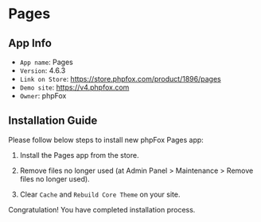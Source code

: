 # Pages

## App Info

- `App name`: Pages
- `Version`: 4.6.3
- `Link on Store`: https://store.phpfox.com/product/1896/pages
- `Demo site`: https://v4.phpfox.com
- `Owner`: phpFox

## Installation Guide

Please follow below steps to install new phpFox Pages app:

1. Install the Pages app from the store.

2. Remove files no longer used (at Admin Panel > Maintenance > Remove files no longer used).

3. Clear `Cache` and `Rebuild Core Theme` on your site.

Congratulation! You have completed installation process.

